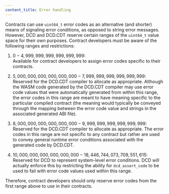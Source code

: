 ```yaml
---
content_title: Error handling
---
```


Contracts can use `uint64_t` error codes as an alternative (and shorter) means of signaling error conditions, as opposed to string error messages. However, DCD and DCD.CDT reserve certain ranges of the `uint64_t` value space for their own purposes. Contract developers must be aware of the following ranges and restrictions:

1. $0 - 4,999,999,999,999,999,999$:  
Available for contract developers to assign error codes specific to their contracts.

2. $5,000,000,000,000,000,000 - 7,999,999,999,999,999,999$:  
Reserved for the DCD.CDT compiler to allocate as appropriate. Although the WASM code generated by the DCD.CDT compiler may use error code values that were automatically generated from within this range, the error codes in this range are meant to have meaning specific to the particular compiled contract (the meaning would typically be conveyed through the mapping between the error code value and strings in the associated generated ABI file).

3. $8,000,000,000,000,000,000 - 9,999,999,999,999,999,999$:  
Reserved for the DCD.CDT compiler to allocate as appropriate. The error codes in this range are not specific to any contract but rather are used to convey general runtime error conditions associated with the generated code by DCD.CDT.

4. $10,000,000,000,000,000,000 - 18,446,744,073,709,551,615$:  
Reserved for DCD to represent system-level error conditions. DCD will actually enforce this by restricting the ability for `dcd_assert_code` to be used to fail with error code values used within this range.

Therefore, contract developers should only reserve error codes from the first range above to use in their contracts.
